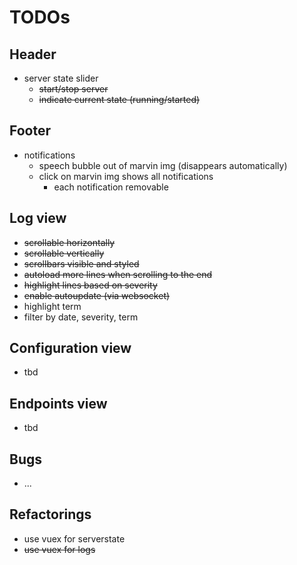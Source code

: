 # TODOs

## Header

-  server state slider
   -  ~~start/stop server~~
   -  ~~indicate current state (running/started)~~

## Footer

-  notifications
   -  speech bubble out of marvin img (disappears automatically)
   -  click on marvin img shows all notifications
      -  each notification removable

## Log view

-  ~~scrollable horizontally~~
-  ~~scrollable vertically~~
-  ~~scrollbars visible and styled~~
-  ~~autoload more lines when scrolling to the end~~
-  ~~highlight lines based on severity~~
-  ~~enable autoupdate (via websocket)~~
-  highlight term
-  filter by date, severity, term

## Configuration view

-  tbd

## Endpoints view

-  tbd

## Bugs

-  ...

## Refactorings

-  use vuex for serverstate
-  ~~use vuex for logs~~
